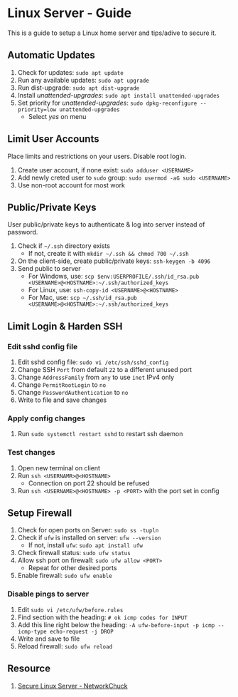 # Linux Server - Guide
This is a guide to setup a Linux home server and tips/adive to secure it.

## Automatic Updates
1. Check for updates: `sudo apt update`
2. Run any available updates: `sudo apt upgrade`
3. Run dist-upgrade: `sudo apt dist-upgrade`
4. Install *unattended-upgrades*: `sudo apt install unattended-upgrades`
5. Set priority for *unattended-upgrades*: `sudo dpkg-reconfigure --priority=low unattended-upgrades`
    - Select *yes* on menu 

## Limit User Accounts
Place limits and restrictions on your users. Disable root login.
1. Create user account, if none exist: `sudo adduser <USERNAME>`
2. Add newly creted user to `sudo` group: `sudo usermod -aG sudo <USERNAME>`
3. Use non-root account for most work

## Public/Private Keys
User public/private keys to authenticate & log into server instead of password.
1. Check if `~/.ssh` directory exists
    - If not, create it with `mkdir ~/.ssh && chmod 700 ~/.ssh`
2. On the client-side, create public/private keys: `ssh-keygen -b 4096`
3. Send public to server
    - For Windows, use: `scp $env:USERPROFILE/.ssh/id_rsa.pub <USERNAME>@<HOSTNAME>:~/.ssh/authorized_keys`
    - For Linux, use: `ssh-copy-id <USERNAME>@<HOSTNAME>`
    - For Mac, use: `scp ~/.ssh/id_rsa.pub <USERNAME>@<HOSTNAME>:~/.ssh/authorized_keys`

## Limit Login & Harden SSH
### Edit sshd config file
1. Edit sshd config file: `sudo vi /etc/ssh/sshd_config`
2. Change SSH `Port` from default `22` to a different unused port
3. Change `AddressFamily` from `any` to use `inet` IPv4 only
4. Change `PermitRootLogin` to `no`
5. Change `PasswordAuthentication` to `no`
6. Write to file and save changes

### Apply config changes
1. Run `sudo systemctl restart sshd` to restart ssh daemon

### Test changes
1. Open new terminal on client
2. Run `ssh <USERNAMR>@<HOSTNAME>`
    - Connection on port 22 should be refused
3. Run `ssh <USERNAME>@<HOSTNAME> -p <PORT>` with the port set in config

## Setup Firewall
1. Check for open ports on Server: `sudo ss -tupln`
2. Check if `ufw` is installed on server: `ufw --version`
    - If not, install `ufw`: `sudo apt install ufw`
3. Check firewall status: `sudo ufw status`
4. Allow ssh port on firewall: `sudo ufw allow <PORT>`
    - Repeat for other desired ports
5. Enable firewall: `sudo ufw enable`

### Disable pings to server
1. Edit `sudo vi /etc/ufw/before.rules`
2. Find section with the heading: `# ok icmp codes for INPUT`
3. Add this line right below the heading: `-A ufw-before-input -p icmp --icmp-type echo-request -j DROP`
4. Write and save to file
5. Reload firewall: `sudo ufw reload`

## Resource
1. [Secure Linux Server - NetworkChuck](https://www.youtube.com/watch?v=ZhMw53Ud2tY)

